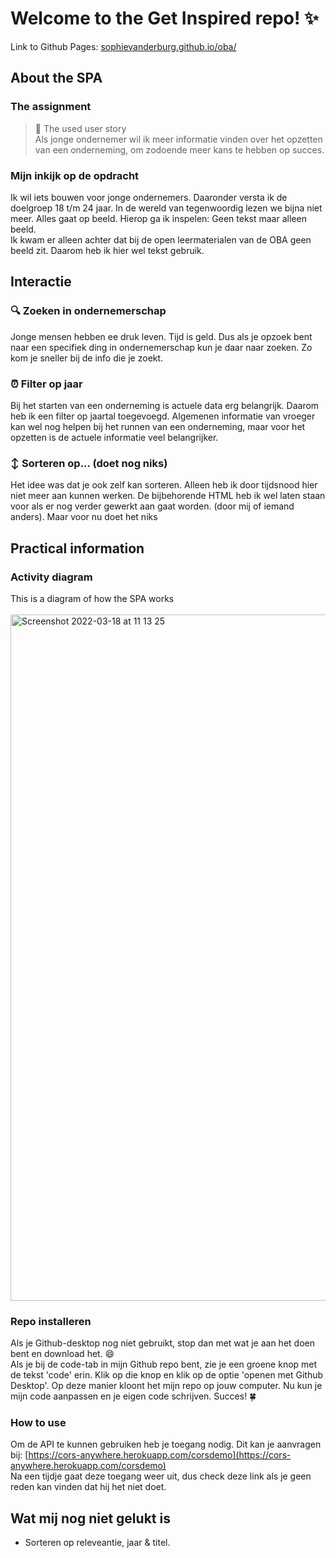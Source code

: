 #  Welcome to the Get Inspired repo! ✨

Link to Github Pages: [sophievanderburg.github.io/oba/](sophievanderburg.github.io/oba/)


## About the SPA
### The assignment
>  💬 The used user story <br>
>  Als jonge ondernemer wil ik meer informatie vinden over het opzetten van een onderneming, om zodoende meer kans te hebben op succes.

### Mijn inkijk op de opdracht
Ik wil iets bouwen voor jonge ondernemers. Daaronder versta ik de doelgroep 18 t/m 24 jaar. In de wereld van tegenwoordig lezen we bijna niet meer. Alles gaat op beeld. Hierop ga ik inspelen: Geen tekst maar alleen beeld.<br>
Ik kwam er alleen achter dat bij de open leermaterialen van de OBA geen beeld zit. Daarom heb ik hier wel tekst gebruik.<br>


## Interactie 
### 🔍 Zoeken in ondernemerschap 
Jonge mensen hebben ee druk leven. Tijd is geld. Dus als je opzoek bent naar een specifiek ding in ondernemerschap kun je daar naar zoeken. Zo kom je sneller bij de info die je zoekt. 

### ⏰ Filter op jaar
Bij het starten van een onderneming is actuele data erg belangrijk. Daarom heb ik een filter op jaartal toegevoegd. Algemenen informatie van vroeger kan wel nog helpen bij het runnen van een onderneming, maar voor het opzetten is de actuele informatie veel belangrijker.

### :arrow_up_down: Sorteren op... (doet nog niks)
Het idee was dat je ook zelf kan sorteren. Alleen heb ik door tijdsnood hier niet meer aan kunnen werken. De bijbehorende HTML heb ik wel laten staan voor als er nog verder gewerkt aan gaat worden. (door mij of iemand anders). Maar voor nu doet het niks



## Practical information
### Activity diagram
This is a diagram of how the SPA works <br><br>
<img width="1098" alt="Screenshot 2022-03-18 at 11 13 25" src="https://user-images.githubusercontent.com/70577898/158984344-b55b9008-b278-4e26-8ba8-5f5614a73215.png">


### Repo installeren
Als je Github-desktop nog niet gebruikt, stop dan met wat je aan het doen bent en download het. 😄 <br>
Als je bij de code-tab in mijn Github repo bent, zie je een groene knop met de tekst 'code' erin. Klik op die knop en klik op de optie 'openen met Github Desktop'. Op deze manier kloont het mijn repo op jouw computer. Nu kun je mijn code aanpassen en je eigen code schrijven. Succes! 🍀

### How to use
Om de API te kunnen gebruiken heb je toegang nodig. Dit kan je aanvragen bij: [https://cors-anywhere.herokuapp.com/corsdemo](https://cors-anywhere.herokuapp.com/corsdemo)<br>
Na een tijdje gaat deze toegang weer uit, dus check deze link als je geen reden kan vinden dat hij het niet doet.


## Wat mij nog niet gelukt is
- Sorteren op releveantie, jaar & titel.

